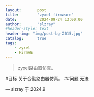 ```yaml
---
layout:       post
title:        "zyxel firmware"
date:          2024-09-24 13:00:00
author:       "slzray"
#header-style: text
header-img: "img/post-bg-2015.jpg"
catalog:      true
tags:
    - zyxel
    - FirmAE
---
```


> zyxel路由器仿真。

#目标
关于合勤路由器仿真。
##问题
无法

— slzray 于 2024.9

